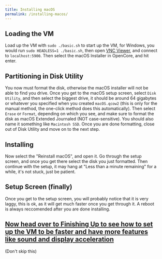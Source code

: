 ```yaml
---
title: Installing macOS
permalink: /installing-macos/
--- 
```

## Loading the VM

Load up the VM with `sudo ./basic.sh` to start up the VM, for Windows, you would run `sudo HEADLESS=1 ./basic.sh`, then open [VNC Viewer](https://www.realvnc.com/connect/download/viewer/), and connect to `localhost:5900`. Then select the macOS Installer in OpenCore, and hit enter.

## Partitioning in Disk Utility

You now must format the disk, otherwise the macOS installer will not be able to find you drive. Once you get to the macOS setup screen, select `Disk Utility`, and then select the biggest drive, it should be around 64 gigabytes or whatever you specified when you created `macOS.qcow2` (this is only for the manual method, the one-click method does this automatically). Then select `Erase` or `Format`, depending on which you see, and make sure to format the disk as macOS Extended Journaled (NOT case-sensitive). You should also name it something like `Macintosh SSD`. Once you are done formatting, close out of Disk Utility and move on to the next step.

## Installing

Now select the "Reinstall macOS", and open it. Go through the setup screen, and once you get there select the disk you just formatted. Then continue with the setup, it may hang at "Less than a minute remaining" for a while, it's not stuck, just be patient.

## Setup Screen (finally)

Once you get to the setup screen, you will probably notice that it is very laggy, this is ok, as it will get much faster once you get through it. A reboot is always reccomended after you are done installing.

## [Now head over to Finishing Up to see how to set up the VM to be faster and have more features like sound and display acceleration](https://notaperson535.github.io/OneClick-macOS-Simple-KVM/finishing-up)

(Don't skip this)

